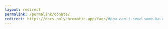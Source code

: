 ```yaml
---
layout: redirect
permalink: /permalink/donate/
redirect: https://docs.polychromatic.app/faqs/#how-can-i-send-some-ka-ching
---
```

